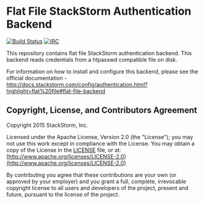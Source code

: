 # Flat File StackStorm Authentication Backend

[![Build Status](https://api.travis-ci.org/StackStorm/st2-auth-backend-flat-file.svg?branch=master)](https://travis-ci.org/StackStorm/st2-auth-backend-flat-file) [![IRC](https://img.shields.io/irc/%23stackstorm.png)](http://webchat.freenode.net/?channels=stackstorm)

This repository contains flat file StackStorm authentication backend. This backend reads
credentials from a htpasswd compatible file on disk.

For information on how to install and configure this backend, please see the official
documentation - http://docs.stackstorm.com/config/authentication.html?highlight=flat%20file#flat-file-backend

## Copyright, License, and Contributors Agreement

Copyright 2015 StackStorm, Inc.

Licensed under the Apache License, Version 2.0 (the "License"); you may not use this work except in
compliance with the License. You may obtain a copy of the License in the [LICENSE](LICENSE) file,
or at: [http://www.apache.org/licenses/LICENSE-2.0](http://www.apache.org/licenses/LICENSE-2.0)

By contributing you agree that these contributions are your own (or approved by your employer) and 
you grant a full, complete, irrevocable copyright license to all users and developers of the
project, present and future, pursuant to the license of the project.
